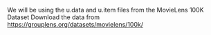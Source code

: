 We will be using the u.data and u.item files from the MovieLens 100K Dataset
Download the data from https://grouplens.org/datasets/movielens/100k/